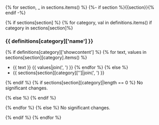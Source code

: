 {% for section, _ in sections.items() %}
{%- if section %}{{section}}{% endif -%}

{% if sections[section] %}
{% for category, val in definitions.items() if category in sections[section]%}
### {{ definitions[category]['name'] }}
{% if definitions[category]['showcontent'] %}
{% for text, values in sections[section][category].items() %}
- {{ text }}
{{ values|join(', ') }}
{% endfor %}
{% else %}
- {{ sections[section][category]['']|join(', ') }}

{% endif %}
{% if sections[section][category]|length == 0 %}
No significant changes.

{% else %}
{% endif %}

{% endfor %}
{% else %}
No significant changes.

{% endif %}
{% endfor %}
